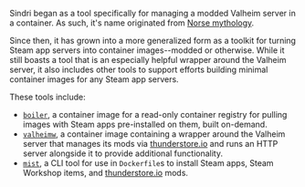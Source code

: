 Sindri began as a tool specifically for managing a modded Valheim server in a container. As such, it's name originated from [Norse mythology](https://en.wikipedia.org/wiki/Sindri_(mythology)).

Since then, it has grown into a more generalized form as a toolkit for turning Steam app servers into container images--modded or otherwise. While it still boasts a tool that is an especially helpful wrapper around the Valheim server, it also includes other tools to support efforts building minimal container images for any Steam app servers.

These tools include:

- [`boiler`](boiler.md), a container image for a read-only container registry for pulling images with Steam apps pre-installed on them, built on-demand.
- [`valheimw`](valheim.md), a container image containing a wrapper around the Valheim server that manages its mods via [thunderstore.io](https://valheim.thunderstore.io/) and runs an HTTP server alongside it to provide additional functionality.
- [`mist`](mist.md), a CLI tool for use in `Dockerfile`s to install Steam apps, Steam Workshop items, and [thunderstore.io](https://thunderstore.io/) mods.
